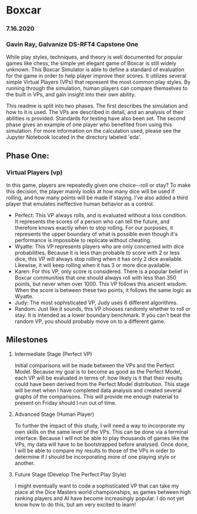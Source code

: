 # Boxcar
### 7.16.2020
### Gavin Ray, Galvanize DS-RFT4 Capstone One


While play styles, techniques, and theory is well documented for popular games like chess, the simple yet elegant game of Boxcar is still widely unknown. This  Boxcar Simulator is able to define a standard of evaluation for the game in order to help player improve their scores. It utilizes several simple Virtual Players (VPs) that represent the most common play styles. By running through the simulation, human players can compare themselves to the built in VPs, and gain insight into their own ability.

This readme is split into two phases. The first describes the simulation and how to it is used. The VPs are described in detail, and an analysis of their abilities is provided. Standards for testing have also been set. The second phase gives an example of one player who benefited from using this simulation. For more information on the calculation used, please see the Jupyter Notebook located in the directory labeled 'eda'. 

## Phase One:

### Virtual Players (vp)
In this game, players are repeatedly given one choice--roll or stay? To make this decision, the player mainly looks at how many dice will be used if rolling, and how many points will be made if staying. I’ve also added a third player that emulates ineffective human behavior as a control.

- Perfect: This VP always rolls, and is evaluated without a loss condition. It represents the scores of a person who can tell the future, and therefore knows exactly when to stop rolling. For our purposes, it represents the upper boundary of what is possible even though it's performance is impossible to replicate without cheating.
- Wyatte: This VP represents players who are only concerned with dice probabilities. Because it is less than probable to score with 2 or less dice, this VP will always stop rolling when it has only 2 dice available. Likewise, it will keep rolling when it has 3 or more dice available.
- Karen: For this VP, only score is considered. There is a popular belief in Boxcar communities that one should always roll with less than 350 points, but never when over 1000. This VP follows this ancient wisdom. When the score is between these two points, it follows the same logic as Wyatte.
- Judy: The most sophisticated VP, Judy uses 6 different algorithms. 
- Random: Just like it sounds, this VP chooses randomly whether to roll or stay. It is intended as a lower boundary benchmark. If you can't beat the random VP, you should probably move on to a different game. 


## Milestones
1. Intermediate Stage (Perfect VP)

    Initial comparisons will be made between the VPs and the Perfect Model. Because my goal is to become as good as the Perfect Model, each VP will be evaluated in terms of: how likely is it that their results could have been derived from the Perfect Model distribution. This stage will be met when I have completed data analysis and created several graphs of the comparisons. This will provide me enough material to present on Friday should I run out of time.

2. Advanced Stage (Human Player)

    To further the impact of this study, I will need a way to incorporate my own skills on the same level of the VPs. This can be done via a terminal interface. Because I will not be able to play thousands of games like the VPs, my data will have to be bootstrapped before analysed. Once done, I will be able to compare my results to those of the VPs in order to determine if I should be incorporating more of one playing style or another.

3. Future Stage (Develop The Perfect Play Style)

    I might eventually want to code a sophisticated VP that can take my place at the Dice Masters world championships, as games between high ranking players and AI have become increasingly popular. I do not yet know how to do this, but am very excited to learn! 

